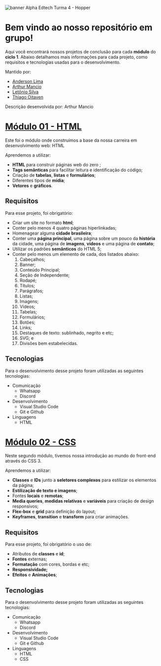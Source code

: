 ![banner Alpha Edtech Turma 4 - Hopper](https://edtech-uploads.s3.amazonaws.com/userfiles/files/Padr%C3%A3o%20HOPPER%283%29.jpg)
# Bem vindo ao nosso repositório em grupo!

Aqui você encontrará nossos projetos de conclusão para cada **módulo** do **ciclo 1**. 
Abaixo detalhamos mais informações para cada projeto, como requisitos e tecnologias usadas para o desenvolvimento.

Mantido por: 
 - [Anderson Lima](https://github.com/andersondaalpha)
 - [Arthur Mancio](https://github.com/arthurMancioSales)
 - [Letônio Silva](https://github.com/lets2)
 - [Thiago Oitaven](https://github.com/ThiagoOitaven)

Descrição desenvolvida por: Arthur Mancio

# [Módulo 01 - HTML](https://github.com/lets2/Ciclo01-trabalhos-em-equipe/tree/main/MODULO3-AULA7)

Este foi o módulo onde construímos a base da nossa carreira em desenvolvimento web: HTML

Aprendemos a utilizar:

 - **HTML** para construir páginas web do zero ; 
 - **Tags semânticas** para facilitar leitura e identificação do código;
 -  Criação de **tabelas**, **listas** e **formulários**;
 - Diferentes tipos de **mídia**;
 -   **Vetores** e **gráficos**.

## Requisitos

Para esse projeto, foi obrigatório:
 - Criar um site no formato **html**;
 - Conter pelo menos 4 quatro páginas hiperlinkadas;
 - Homenagear alguma **cidade brasileira**;
 - Conter uma **página principal**, uma página sobre um pouco da **história** da cidade, uma página de **imagens**, **vídeos**  e uma página de **contato**;
 - Utilizar os padrões **semânticos** do HTML 5;
 - Conter pelo menos um elemento de cada, dos listados abaixo:
    1.  Cabeçalhos;
    2.  Banner;
    3.  Conteúdo Principal;
    4.  Seção de Independente;
    5.  Rodapé;
    6.  Títulos;
    7.  Parágrafos;
    8.  Listas;
    9.  Imagens;
    10.  Vídeos;
    11.  Tabelas;
    12.  Formulários;
    13.  Botões;
    14.  Links;
    15.  Destaques de texto: sublinhado, negrito e etc;
    16.  SVG; e
    17.  Divisões bem estabelecidas.

## Tecnologias

Para o desenvolvimento desse projeto foram utilizadas as seguintes tecnologias:

 - Comunicação
	 - Whatsapp
	 - Discord
 - Desenvolvimento
	 - Visual Studio Code
	 - Git e Github
 - Linguagens
	 - HTML

# [Módulo 02 - CSS](https://github.com/lets2/Ciclo01-trabalhos-em-equipe/tree/main/MODULO4-AULA13-projeto-CSS)

Neste segundo módulo, tivemos nossa introdução ao mundo do front-end através do CSS 3.

Aprendemos a utilizar:

 - **Classes** e **IDs** junto a **seletores complexos** para estilizar os elementos da página; 
 - **Estilização de texto e imagens**;
 - Fontes **locais** e **remotas**;
 - **Media queries**,  **medidas relativas** e **variáveis** para criação de design responsivos;
 - **Flex-box** e **grid** para definição do layout;
 -   **Keyframes**, **transition** e **transform** para criar animações.

## Requisitos

Para esse projeto, foi obrigatório o uso de:
-   Atributos de **classes** e **id**;
-   **Fontes** externas;
-   **Formatação** com cores, bordas e etc;
-   **Responsividade;**
-   **Efeitos** e **Animações**;

## Tecnologias

Para o desenvolvimento desse projeto foram utilizadas as seguintes tecnologias:

 - Comunicação
	 - Whatsapp
	 - Discord
 - Desenvolvimento
	 - Visual Studio Code
	 - Git e Github
 - Linguagens
	 - HTML
	 - CSS
